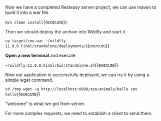 Now we have a completed Resteasy server project, we can use maven to build it into a war file.


`mvn clean install`{{execute}}


Then we should deploy the archive into Wildfly and start it.


`cp target/zoo.war ~/wildfly-11.0.0.Final/standalone/deployments/`{{execute}}


**Open a new terminal** and execute


`~/wildfly-11.0.0.Final/bin/standalone.sh`{{execute}}


Now our application is successfully deployed, we can try it by using a simple wget command.


`cd /tmp
wget -q http://localhost:8080/zoo/animals/hello
cat hello`{{execute}}


"welcome" is what we got from server.


For more complex requests, we need to establish a client to send them.
